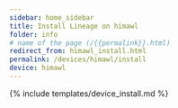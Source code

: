 ```yaml
---
sidebar: home_sidebar
title: Install Lineage on himawl
folder: info
# name of the page (/{{permalink}}.html)
redirect_from: himawl_install.html
permalink: /devices/himawl/install
device: himawl
---
```

{% include templates/device_install.md %}
